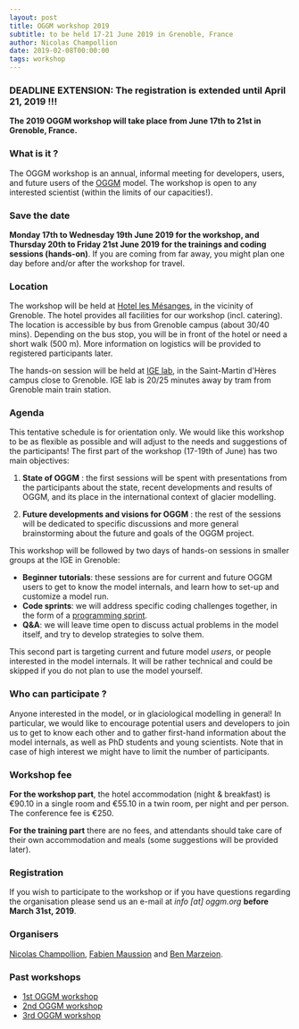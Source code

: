 ```yaml
---
layout: post
title: OGGM workshop 2019
subtitle: to be held 17-21 June 2019 in Grenoble, France
author: Nicolas Champollion
date: 2019-02-08T00:00:00
tags: workshop
---
```


### DEADLINE EXTENSION: The registration is extended until April 21, 2019 !!!

**The 2019 OGGM workshop will take place from June 17th to 21st in Grenoble,
France.**

### What is it ?

The OGGM workshop is an annual, informal meeting for developers, users, and future users
of the [OGGM](http://docs.oggm.org) model. The workshop is open to any interested scientist
(within the limits of our capacities!).

### Save the date

**Monday 17th to Wednesday 19th June 2019 for the workshop, and Thursday 20th to
Friday 21st June 2019 for the trainings and coding sessions (hands-on)**. If you are coming
from far away, you might plan one day before and/or after the workshop for travel.

### Location

The workshop will be held at [Hotel les Mésanges](http://www.hotel-les-mesanges.com/),
in the vicinity of Grenoble. The hotel provides all facilities for our workshop
(incl. catering). The location is accessible by bus from Grenoble campus
(about 30/40 mins). Depending on the bus stop, you will be in front of the hotel
or need a short walk (500 m). More information on logistics will be provided
to registered participants later.

The hands-on session will be held at [IGE lab](http://www.ige-grenoble.fr/),
in the Saint-Martin d'Hères campus close to Grenoble. IGE lab is
20/25 minutes away by tram from Grenoble main train station.

### Agenda

This tentative schedule is for orientation only. We would like this workshop
to be as flexible as possible and will adjust to the needs and suggestions of the participants!
The first part of the workshop (17-19th of June) has two main objectives:

1. **State of OGGM** : the first sessions will be spent with presentations from the
participants about the state, recent developments and results of OGGM,
and its place in the international context of glacier modelling.

2. **Future developments and visions for OGGM** : the rest of the sessions
will be dedicated to specific discussions and more general brainstorming
about the future and goals of the OGGM project.

This workshop will be followed by two days of hands-on sessions
in smaller groups at the IGE in Grenoble:

- **Beginner tutorials**: these sessions are for current and future OGGM users to
  get to know the model internals, and learn how to set-up and customize a model run.
- **Code sprints**: we will address specific coding challenges
  together, in the form of a [programming sprint](https://oggm.org/2018/10/16/hack-day/).
- **Q&A**: we will leave time open to discuss actual problems in the model itself,
  and try to develop strategies to solve them.

This second part is targeting current and future model *users*, or
people interested in the model internals.
It will be rather technical and could be skipped if you do not plan to
use the model yourself.

### Who can participate ?

Anyone interested in the model, or in glaciological modelling
in general! In particular, we would like to encourage potential users and
developers to join us to get to know each other and to gather first-hand
information about the model internals, as well as PhD students and young scientists.
Note that in case of high interest we might have to limit the number of participants.

### Workshop fee

**For the workshop part**, the hotel accommodation (night & breakfast)
is €90.10 in a single room and €55.10 in a twin room, per night and per person.
The conference fee is €250.

**For the training part** there are no fees, and attendants should take care
of their own accommodation and meals (some suggestions will be provided later).

### Registration

If you wish to participate to the workshop or if you have questions regarding
the organisation please send us an e-mail at _info [at] oggm.org_
**before March 31st, 2019**.

### Organisers

[Nicolas Champollion](https://geographie.uni-bremen.de/index.php?option=com_jresearch&view=member&task=show&id=87), [Fabien Maussion](http://fabienmaussion.info/) and [Ben Marzeion](http://marzeion.info/).

### Past workshops

- <u> <a href="{{ site.url }}/2016/02/11/1st-oggm-worshop-summary/"> 1st OGGM workshop </a> </u>
- <u> <a href="{{ site.url }}/2017/04/03/2nd-oggm-worshop-summary/"> 2nd OGGM workshop </a> </u>
- <u> <a href="{{ site.url }}/2018/06/29/3nd-oggm-worshop-summary/"> 3rd OGGM workshop </a> </u>
